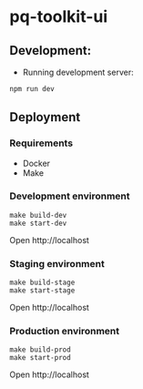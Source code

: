 # pq-toolkit-ui

## Development:

- Running development server:

```bash
npm run dev
```

## Deployment

### Requirements

- Docker
- Make

### Development environment

```
make build-dev
make start-dev
```

Open http://localhost

### Staging environment

```
make build-stage
make start-stage
```

Open http://localhost

### Production environment

```
make build-prod
make start-prod
```

Open http://localhost
